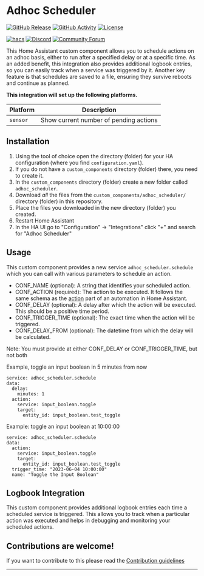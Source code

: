 # Adhoc Scheduler

[![GitHub Release][releases-shield]][releases]
[![GitHub Activity][commits-shield]][commits]
[![License][license-shield]](LICENSE)

[![hacs][hacsbadge]][hacs]
[![Discord][discord-shield]][discord]
[![Community Forum][forum-shield]][forum]

This Home Assistant custom component allows you to schedule actions on an adhoc basis, either to run after a specified delay or at a specific time. As an added benefit, this integration also provides additional logbook entries, so you can easily track when a service was triggered by it. Another key feature is that schedules are saved to a file, ensuring they survive reboots and continue as planned.

**This integration will set up the following platforms.**

Platform | Description
-- | --
`sensor` | Show current number of pending actions

## Installation

1. Using the tool of choice open the directory (folder) for your HA configuration (where you find `configuration.yaml`).
1. If you do not have a `custom_components` directory (folder) there, you need to create it.
1. In the `custom_components` directory (folder) create a new folder called `adhoc_scheduler`.
1. Download _all_ the files from the `custom_components/adhoc_scheduler/` directory (folder) in this repository.
1. Place the files you downloaded in the new directory (folder) you created.
1. Restart Home Assistant
1. In the HA UI go to "Configuration" -> "Integrations" click "+" and search for "Adhoc Scheduler"

## Usage

This custom component provides a new service `adhoc_scheduler.schedule` which you can call with various parameters to schedule an action.

- CONF_NAME (optional): A string that identifies your scheduled action.
- CONF_ACTION (required): The action to be executed. It follows the same schema as the [action][action-syntax] part of an automation in Home Assistant.
- CONF_DELAY (optional): A delay after which the action will be executed. This should be a positive time period.
- CONF_TRIGGER_TIME (optional): The exact time when the action will be triggered.
- CONF_DELAY_FROM (optional): The datetime from which the delay will be calculated.

Note: You must provide at either CONF_DELAY or CONF_TRIGGER_TIME, but not both

Example, toggle an input boolean in 5 minutes from now
```
service: adhoc_scheduler.schedule
data:
  delay:
    minutes: 1
  action:
    service: input_boolean.toggle
    target:
      entity_id: input_boolean.test_toggle
```

Example: toggle an input boolean at 10:00:00
```
service: adhoc_scheduler.schedule
data:
  action:
    service: input_boolean.toggle
    target:
      entity_id: input_boolean.test_toggle
  trigger_time: "2023-06-04 10:00:00"
  name: "Toggle the Input Boolean"
  ```

## Logbook Integration
This custom component provides additional logbook entries each time a scheduled service is triggered. This allows you to track when a particular action was executed and helps in debugging and monitoring your scheduled actions.

## Contributions are welcome!

If you want to contribute to this please read the [Contribution guidelines](CONTRIBUTING.md)

***

[adhoc_scheduler]: https://github.com/Megabytemb/ha-adhoc-scheduler
[commits-shield]: https://img.shields.io/github/commit-activity/y/Megabytemb/ha-adhoc-scheduler.svg?style=for-the-badge
[commits]: https://github.com/Megabytemb/ha-adhoc-scheduler/commits/main
[hacs]: https://github.com/hacs/integration
[hacsbadge]: https://img.shields.io/badge/HACS-Custom-orange.svg?style=for-the-badge
[discord]: https://discord.gg/Qa5fW2R
[discord-shield]: https://img.shields.io/discord/330944238910963714.svg?style=for-the-badge
[exampleimg]: example.png
[forum-shield]: https://img.shields.io/badge/community-forum-brightgreen.svg?style=for-the-badge
[forum]: https://community.home-assistant.io/
[license-shield]: https://img.shields.io/github/license/Megabytemb/ha-adhoc-scheduler.svg?style=for-the-badge
[releases-shield]: https://img.shields.io/github/release/Megabytemb/ha-adhoc-scheduler.svg?style=for-the-badge
[releases]: https://github.com/Megabytemb/ha-adhoc-scheduler/releases
[action-syntax]: https://www.home-assistant.io/docs/automation/action/